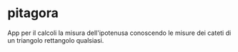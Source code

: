 # pitagora
App per il calcoli la misura dell'ipotenusa conoscendo le misure dei cateti di un triangolo rettangolo qualsiasi.
